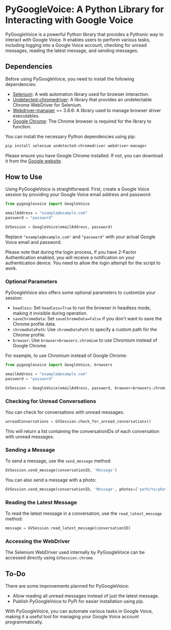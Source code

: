 # PyGoogleVoice: A Python Library for Interacting with Google Voice

PyGoogleVoice is a powerful Python library that provides a Pythonic way to interact with Google Voice. It enables users to perform various tasks, including logging into a Google Voice account, checking for unread messages, reading the latest message, and sending messages.

## Dependencies

Before using PyGoogleVoice, you need to install the following dependencies:
- [Selenium](https://www.selenium.dev/): A web automation library used for browser interaction.
- [Undetected-chromedriver](https://pypi.org/project/undetected-chromedriver/): A library that provides an undetectable Chrome WebDriver for Selenium.
- [Webdriver-manager](https://pypi.org/project/webdriver-manager/) == 3.8.6: A library used to manage browser driver executables.
- [Google Chrome](https://www.google.com/chrome/): The Chrome browser is required for the library to function.

You can install the necessary Python dependencies using pip:

```bash
pip install selenium undetected-chromedriver webdriver-manager
```

Please ensure you have Google Chrome installed. If not, you can download it from the [Google website](https://chrome.google.com/).

## How to Use

Using PyGoogleVoice is straightforward. First, create a Google Voice session by providing your Google Voice email address and password:

```python
from pygooglevoice import GoogleVoice

emailAddress = "example@example.com"
password = "password"

GVSession = GoogleVoice(emailAddress, password)
```

Replace `"example@example.com"` and `"password"` with your actual Google Voice email and password.

Please note that during the login process, if you have 2-Factor Authentication enabled, you will receive a notification on your authentication device. You need to allow the login attempt for the script to work.

### Optional Parameters

PyGoogleVoice also offers some optional parameters to customize your session:
- `headless`: Set `headless=True` to run the browser in headless mode, making it invisible during operation.
- `saveChromeData`: Set `saveChromeData=False` if you don't want to save the Chrome profile data.
- `chromeDataPath`: Use `chromeDataPath` to specify a custom path for the Chrome profile.
- `browser`: Use `browser=browsers.chromium` to use Chromium instead of Google Chrome.

For example, to use Chromium instead of Google Chrome:

```python
from pygooglevoice import GoogleVoice, browsers

emailAddress = "example@example.com"
password = "password"

GVSession = GoogleVoice(emailAddress, password, browser=browsers.chromium)
```
### Checking for Unread Conversations

You can check for conversations with unread messages:

```python
unreadConversations = GVSession.check_for_unread_conversations()
```

This will return a list containing the conversationIDs of each conversation with unread messages.

### Sending a Message

To send a message, use the `send_message` method:

```python
GVSession.send_message(conversationID, 'Message')
```

You can also send a message with a photo:

```python
GVSession.send_message(conversationID, 'Message', photos=['path/to/photo.jpg'])
```

### Reading the Latest Message

To read the latest message in a conversation, use the `read_latest_message` method:

```python
message = GVSession.read_latest_message(conversationID)
```

### Accessing the WebDriver

The Selenium WebDriver used internally by PyGoogleVoice can be accessed directly using `GVSession.chrome`.

## To-Do

There are some improvements planned for PyGoogleVoice:
- Allow reading all unread messages instead of just the latest message.
- Publish PyGoogleVoice to PyPi for easier installation using pip.

With PyGoogleVoice, you can automate various tasks in Google Voice, making it a useful tool for managing your Google Voice account programmatically.
